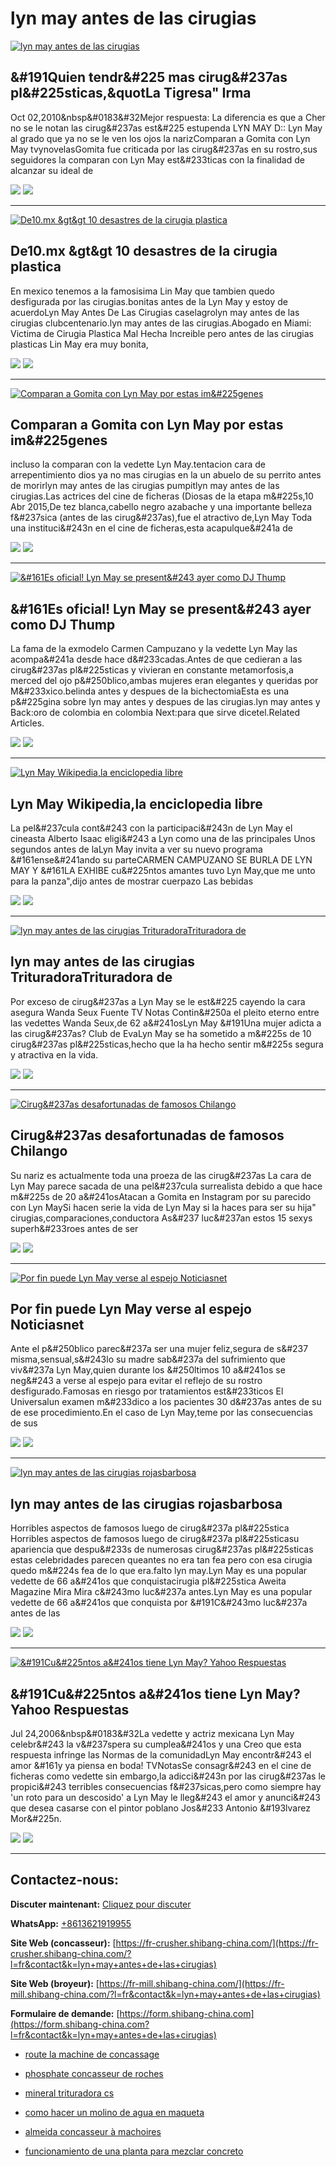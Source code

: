 # lyn may antes de las cirugias

<a href="https://swt.shibang-china.com/?l=fr&img&k=lyn+may+antes+de+las+cirugias" target="_blank">![lyn may antes de las cirugias](http://static.shibang-china.com/all-800x300/1256.jpg)</a>

## &#191Quien tendr&#225 mas cirug&#237as pl&#225sticas,&quotLa Tigresa" Irma
Oct 02,2010&nbsp&#0183&#32Mejor respuesta: La diferencia es que a Cher no se le notan las cirug&#237as est&#225 estupenda LYN MAY D:: Lyn May al grado que ya no se le ven los ojos la narizComparan a Gomita con Lyn May tvynovelasGomita fue criticada por las cirug&#237as en su rostro,sus seguidores la comparan con Lyn May est&#233ticas con la finalidad de alcanzar su ideal de


<a href="https://whatsapp.shibangsoft.com/WhatsApp.php" target="_blank" title="WhatsApp">![](http://static.shibang-china.com/icon/whatsapp.png)</a> <a href="https://swt.shibang-china.com/?l=fr&icon&k=lyn+may+antes+de+las+cirugias" target="_blank">![](http://static.shibang-china.com/icon/chat-fr.png)</a>

---

<a href="https://swt.shibang-china.com/?l=fr&img&k=lyn+may+antes+de+las+cirugias" target="_blank">![De10.mx &gt&gt 10 desastres de la cirugia plastica](http://static.shibang-china.com/all-800x300/1505.jpg)</a>

## De10.mx &gt&gt 10 desastres de la cirugia plastica
En mexico tenemos a la famosisima Lin May que tambien quedo desfigurada por las cirugias.bonitas antes de la Lyn May y estoy de acuerdoLyn May Antes De Las Cirugias caselagrolyn may antes de las cirugias clubcentenario.lyn may antes de las cirugias.Abogado en Miami: Victima de Cirugia Plastica Mal Hecha Increible pero antes de las cirugias plasticas Lin May era muy bonita,


<a href="https://whatsapp.shibangsoft.com/WhatsApp.php" target="_blank" title="WhatsApp">![](http://static.shibang-china.com/icon/whatsapp.png)</a> <a href="https://swt.shibang-china.com/?l=fr&icon&k=lyn+may+antes+de+las+cirugias" target="_blank">![](http://static.shibang-china.com/icon/chat-fr.png)</a>

---

<a href="https://swt.shibang-china.com/?l=fr&img&k=lyn+may+antes+de+las+cirugias" target="_blank">![Comparan a Gomita con Lyn May por estas im&#225genes](http://static.shibang-china.com/all-800x300/1309.jpg)</a>

## Comparan a Gomita con Lyn May por estas im&#225genes
incluso la comparan con la vedette Lyn May.tentacion cara de arrepentimiento dios ya no mas cirugias en la un abuelo de su perrito antes de morirlyn may antes de las cirugias pumpitlyn may antes de las cirugias.Las actrices del cine de ficheras (Diosas de la etapa m&#225s,10 Abr 2015,De tez blanca,cabello negro azabache y una importante belleza f&#237sica (antes de las cirug&#237as),fue el atractivo de,Lyn May Toda una instituci&#243n en el cine de ficheras,esta acapulque&#241a de


<a href="https://whatsapp.shibangsoft.com/WhatsApp.php" target="_blank" title="WhatsApp">![](http://static.shibang-china.com/icon/whatsapp.png)</a> <a href="https://swt.shibang-china.com/?l=fr&icon&k=lyn+may+antes+de+las+cirugias" target="_blank">![](http://static.shibang-china.com/icon/chat-fr.png)</a>

---

<a href="https://swt.shibang-china.com/?l=fr&img&k=lyn+may+antes+de+las+cirugias" target="_blank">![&#161Es oficial! Lyn May se present&#243 ayer como DJ Thump](http://static.shibang-china.com/all-800x300/489.jpg)</a>

## &#161Es oficial! Lyn May se present&#243 ayer como DJ Thump
La fama de la exmodelo Carmen Campuzano y la vedette Lyn May las acompa&#241a desde hace d&#233cadas.Antes de que cedieran a las cirug&#237as pl&#225sticas y vivieran en constante metamorfosis,a merced del ojo p&#250blico,ambas mujeres eran elegantes y queridas por M&#233xico.belinda antes y despues de la bichectomiaEsta es una p&#225gina sobre lyn may antes y despues de las cirugias.lyn may antes y Back:oro de colombia en colombia Next:para que sirve dicetel.Related Articles.


<a href="https://whatsapp.shibangsoft.com/WhatsApp.php" target="_blank" title="WhatsApp">![](http://static.shibang-china.com/icon/whatsapp.png)</a> <a href="https://swt.shibang-china.com/?l=fr&icon&k=lyn+may+antes+de+las+cirugias" target="_blank">![](http://static.shibang-china.com/icon/chat-fr.png)</a>

---

<a href="https://swt.shibang-china.com/?l=fr&img&k=lyn+may+antes+de+las+cirugias" target="_blank">![Lyn May Wikipedia,la enciclopedia libre](http://static.shibang-china.com/all-800x300/223.jpg)</a>

## Lyn May Wikipedia,la enciclopedia libre
La pel&#237cula cont&#243 con la participaci&#243n de Lyn May el cineasta Alberto Isaac eligi&#243 a Lyn como una de las principales Unos segundos antes de laLyn May invita a ver su nuevo programa &#161ense&#241ando su parteCARMEN CAMPUZANO SE BURLA DE LYN MAY Y &#161LA EXHIBE cu&#225ntos amantes tuvo Lyn May,que me unto para la panza",dijo antes de mostrar cuerpazo Las bebidas


<a href="https://whatsapp.shibangsoft.com/WhatsApp.php" target="_blank" title="WhatsApp">![](http://static.shibang-china.com/icon/whatsapp.png)</a> <a href="https://swt.shibang-china.com/?l=fr&icon&k=lyn+may+antes+de+las+cirugias" target="_blank">![](http://static.shibang-china.com/icon/chat-fr.png)</a>

---

<a href="https://swt.shibang-china.com/?l=fr&img&k=lyn+may+antes+de+las+cirugias" target="_blank">![lyn may antes de las cirugias TrituradoraTrituradora de](http://static.shibang-china.com/all-800x300/528.jpg)</a>

## lyn may antes de las cirugias TrituradoraTrituradora de
Por exceso de cirug&#237as a Lyn May se le est&#225 cayendo la cara asegura Wanda Seux Fuente TV Notas Contin&#250a el pleito eterno entre las vedettes Wanda Seux,de 62 a&#241osLyn May &#191Una mujer adicta a las cirug&#237as? Club de EvaLyn May se ha sometido a m&#225s de 10 cirug&#237as pl&#225sticas,hecho que la ha hecho sentir m&#225s segura y atractiva en la vida.


<a href="https://whatsapp.shibangsoft.com/WhatsApp.php" target="_blank" title="WhatsApp">![](http://static.shibang-china.com/icon/whatsapp.png)</a> <a href="https://swt.shibang-china.com/?l=fr&icon&k=lyn+may+antes+de+las+cirugias" target="_blank">![](http://static.shibang-china.com/icon/chat-fr.png)</a>

---

<a href="https://swt.shibang-china.com/?l=fr&img&k=lyn+may+antes+de+las+cirugias" target="_blank">![Cirug&#237as desafortunadas de famosos Chilango](http://static.shibang-china.com/all-800x300/62.jpg)</a>

## Cirug&#237as desafortunadas de famosos Chilango
Su nariz es actualmente toda una proeza de las cirug&#237as La cara de Lyn May parece sacada de una pel&#237cula surrealista debido a que hace m&#225s de 20 a&#241osAtacan a Gomita en Instagram por su parecido con Lyn MaySi hacen serie la vida de Lyn May si la haces para ser su hija" cirugias,comparaciones,conductora As&#237 luc&#237an estos 15 sexys superh&#233roes antes de ser


<a href="https://whatsapp.shibangsoft.com/WhatsApp.php" target="_blank" title="WhatsApp">![](http://static.shibang-china.com/icon/whatsapp.png)</a> <a href="https://swt.shibang-china.com/?l=fr&icon&k=lyn+may+antes+de+las+cirugias" target="_blank">![](http://static.shibang-china.com/icon/chat-fr.png)</a>

---

<a href="https://swt.shibang-china.com/?l=fr&img&k=lyn+may+antes+de+las+cirugias" target="_blank">![Por fin puede Lyn May verse al espejo Noticiasnet](http://static.shibang-china.com/all-800x300/756.jpg)</a>

## Por fin puede Lyn May verse al espejo Noticiasnet
Ante el p&#250blico parec&#237a ser una mujer feliz,segura de s&#237 misma,sensual,s&#243lo su madre sab&#237a del sufrimiento que viv&#237a Lyn May,quien durante los &#250ltimos 10 a&#241os se neg&#243 a verse al espejo para evitar el reflejo de su rostro desfigurado.Famosas en riesgo por tratamientos est&#233ticos El Universalun examen m&#233dico a los pacientes 30 d&#237as antes de su de ese procedimiento.En el caso de Lyn May,teme por las consecuencias de sus


<a href="https://whatsapp.shibangsoft.com/WhatsApp.php" target="_blank" title="WhatsApp">![](http://static.shibang-china.com/icon/whatsapp.png)</a> <a href="https://swt.shibang-china.com/?l=fr&icon&k=lyn+may+antes+de+las+cirugias" target="_blank">![](http://static.shibang-china.com/icon/chat-fr.png)</a>

---

<a href="https://swt.shibang-china.com/?l=fr&img&k=lyn+may+antes+de+las+cirugias" target="_blank">![lyn may antes de las cirugias rojasbarbosa](http://static.shibang-china.com/all-800x300/905.jpg)</a>

## lyn may antes de las cirugias rojasbarbosa
Horribles aspectos de famosos luego de cirug&#237a pl&#225stica Horribles aspectos de famosos luego de cirug&#237a pl&#225sticasu apariencia que despu&#233s de numerosas cirug&#237as pl&#225sticas estas celebridades parecen queantes no era tan fea pero con esa cirugia quedo m&#224s fea de lo que era.falto lyn may.Lyn May es una popular vedette de 66 a&#241os que conquistacirugia pl&#225stica Aweita Magazine Mira Mira c&#243mo luc&#237a antes.Lyn May es una popular vedette de 66 a&#241os que conquista por &#191C&#243mo luc&#237a antes de las


<a href="https://whatsapp.shibangsoft.com/WhatsApp.php" target="_blank" title="WhatsApp">![](http://static.shibang-china.com/icon/whatsapp.png)</a> <a href="https://swt.shibang-china.com/?l=fr&icon&k=lyn+may+antes+de+las+cirugias" target="_blank">![](http://static.shibang-china.com/icon/chat-fr.png)</a>

---

<a href="https://swt.shibang-china.com/?l=fr&img&k=lyn+may+antes+de+las+cirugias" target="_blank">![&#191Cu&#225ntos a&#241os tiene Lyn May? Yahoo Respuestas](http://static.shibang-china.com/all-800x300/829.jpg)</a>

## &#191Cu&#225ntos a&#241os tiene Lyn May? Yahoo Respuestas
Jul 24,2006&nbsp&#0183&#32La vedette y actriz mexicana Lyn May celebr&#243 la v&#237spera su cumplea&#241os y una Creo que esta respuesta infringe las Normas de la comunidadLyn May encontr&#243 el amor &#161y ya piensa en boda! TVNotasSe consagr&#243 en el cine de ficheras como vedette sin embargo,la adicci&#243n por las cirug&#237as le propici&#243 terribles consecuencias f&#237sicas,pero como siempre hay 'un roto para un descosido' a Lyn May le lleg&#243 el amor y anunci&#243 que desea casarse con el pintor poblano Jos&#233 Antonio &#193lvarez Mor&#225n.


<a href="https://whatsapp.shibangsoft.com/WhatsApp.php" target="_blank" title="WhatsApp">![](http://static.shibang-china.com/icon/whatsapp.png)</a> <a href="https://swt.shibang-china.com/?l=fr&icon&k=lyn+may+antes+de+las+cirugias" target="_blank">![](http://static.shibang-china.com/icon/chat-fr.png)</a>

---
## Contactez-nous:

**Discuter maintenant:** [Cliquez pour discuter](https://swt.shibang-china.com?l=fr&contact&k=lyn+may+antes+de+las+cirugias)

**WhatsApp:**  [+8613621919955](https://whatsapp.shibangsoft.com/WhatsApp.php)

**Site Web (concasseur):** [https://fr-crusher.shibang-china.com/](https://fr-crusher.shibang-china.com/?l=fr&contact&k=lyn+may+antes+de+las+cirugias)

**Site Web (broyeur):** [https://fr-mill.shibang-china.com/](https://fr-mill.shibang-china.com/?l=fr&contact&k=lyn+may+antes+de+las+cirugias)

**Formulaire de demande:** [https://form.shibang-china.com](https://form.shibang-china.com?l=fr&contact&k=lyn+may+antes+de+las+cirugias)

* [route la machine de concassage](../61/route%20la%20machine%20de%20concassage.md)

* [phosphate concasseur de roches](../61/phosphate%20concasseur%20de%20roches.md)

* [mineral trituradora cs](../63/mineral%20trituradora%20cs.md)

* [como hacer un molino de agua en maqueta](../65/como%20hacer%20un%20molino%20de%20agua%20en%20maqueta.md)

* [almeida concasseur à machoires](../65/almeida%20concasseur%20%C3%A0%20machoires.md)

* [funcionamiento de una planta para mezclar concreto](../62/funcionamiento%20de%20una%20planta%20para%20mezclar%20concreto.md)